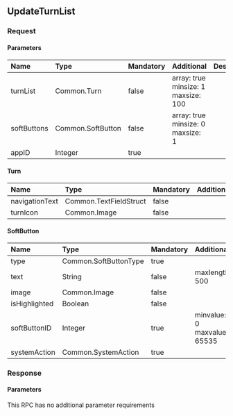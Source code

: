 ## UpdateTurnList


### Request

#### Parameters

|Name|Type|Mandatory|Additional|Description|
|:---|:---|:--------|:---------|:----------|
|turnList|Common.Turn|false|array: true<br>minsize: 1<br>maxsize: 100||
|softButtons|Common.SoftButton|false|array: true<br>minsize: 0<br>maxsize: 1||
|appID|Integer|true|||

#### Turn

|Name|Type|Mandatory|Additional|Description|
|:---|:---|:--------|:---------|:----------|
|navigationText|Common.TextFieldStruct|false|||
|turnIcon|Common.Image|false|||

#### SoftButton

|Name|Type|Mandatory|Additional|Description|
|:---|:---|:--------|:---------|:----------|
|type|Common.SoftButtonType|true|||
|text|String|false|maxlength: 500||
|image|Common.Image|false|||
|isHighlighted|Boolean|false|||
|softButtonID|Integer|true|minvalue: 0<br>maxvalue: 65535||
|systemAction|Common.SystemAction|true|||

### Response

#### Parameters

This RPC has no additional parameter requirements
